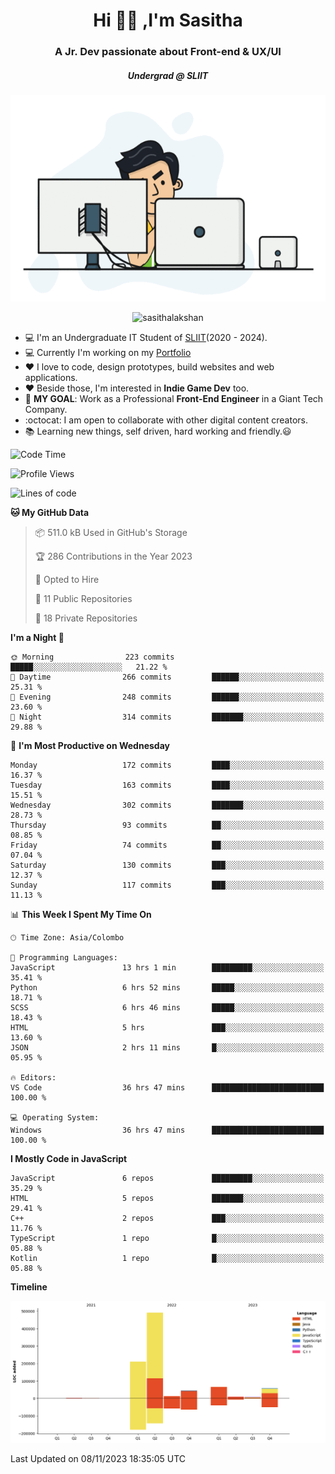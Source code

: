 
<h1 align="center">Hi 🙋‍♂️ ,I'm Sasitha</h1>
<h3 align="center">A Jr. Dev passionate about Front-end & UX/UI</h3>

<i><h5 align="center">Undergrad @ SLIIT</h5></i>

<p align="center">
  <img width="540" height="330" src="https://github.com/SasithaLakshan/SasithaLakshan/blob/main/dev.gif">
</p>
<p align="center"> <img src="https://komarev.com/ghpvc/?username=sasithalakshan&label=Profile%20views&color=0e75b6&style=flat" alt="sasithalakshan" /> </p>

- :computer: I'm an Undergraduate IT Student of [SLIIT](https://www.sliit.lk)(2020 - 2024).
- :computer: Currently I'm working on my <a href="https://SasithaLakshan.github.io" target="_blank">Portfolio</a>
- :heart: I love to code, design prototypes, build websites and web applications.
- :heart: Beside those, I'm interested in **Indie Game Dev** too.
- :electric_plug: **MY GOAL**: Work as a Professional **Front-End Engineer** in a Giant Tech Company.
- :octocat: I am open to collaborate with other digital content creators.
- :books: Learning new things, self driven, hard working and friendly.:smiley:
  
<!-- <h3 align="left">Tech Stack I'm Using</h3> -->

<!--START_SECTION:waka-->
![Code Time](http://img.shields.io/badge/Code%20Time-547%20hrs%2033%20mins-blue)

![Profile Views](http://img.shields.io/badge/Profile%20Views-0-blue)

![Lines of code](https://img.shields.io/badge/From%20Hello%20World%20I%27ve%20Written-902.1%20thousand%20lines%20of%20code-blue)

**🐱 My GitHub Data** 

> 📦 511.0 kB Used in GitHub's Storage 
 > 
> 🏆 286 Contributions in the Year 2023
 > 
> 💼 Opted to Hire
 > 
> 📜 11 Public Repositories 
 > 
> 🔑 18 Private Repositories 
 > 
**I'm a Night 🦉** 

```text
🌞 Morning                223 commits         █████░░░░░░░░░░░░░░░░░░░░   21.22 % 
🌆 Daytime                266 commits         ██████░░░░░░░░░░░░░░░░░░░   25.31 % 
🌃 Evening                248 commits         ██████░░░░░░░░░░░░░░░░░░░   23.60 % 
🌙 Night                  314 commits         ███████░░░░░░░░░░░░░░░░░░   29.88 % 
```
📅 **I'm Most Productive on Wednesday** 

```text
Monday                   172 commits         ████░░░░░░░░░░░░░░░░░░░░░   16.37 % 
Tuesday                  163 commits         ████░░░░░░░░░░░░░░░░░░░░░   15.51 % 
Wednesday                302 commits         ███████░░░░░░░░░░░░░░░░░░   28.73 % 
Thursday                 93 commits          ██░░░░░░░░░░░░░░░░░░░░░░░   08.85 % 
Friday                   74 commits          ██░░░░░░░░░░░░░░░░░░░░░░░   07.04 % 
Saturday                 130 commits         ███░░░░░░░░░░░░░░░░░░░░░░   12.37 % 
Sunday                   117 commits         ███░░░░░░░░░░░░░░░░░░░░░░   11.13 % 
```


📊 **This Week I Spent My Time On** 

```text
🕑︎ Time Zone: Asia/Colombo

💬 Programming Languages: 
JavaScript               13 hrs 1 min        █████████░░░░░░░░░░░░░░░░   35.41 % 
Python                   6 hrs 52 mins       █████░░░░░░░░░░░░░░░░░░░░   18.71 % 
SCSS                     6 hrs 46 mins       █████░░░░░░░░░░░░░░░░░░░░   18.43 % 
HTML                     5 hrs               ███░░░░░░░░░░░░░░░░░░░░░░   13.60 % 
JSON                     2 hrs 11 mins       █░░░░░░░░░░░░░░░░░░░░░░░░   05.95 % 

🔥 Editors: 
VS Code                  36 hrs 47 mins      █████████████████████████   100.00 % 

💻 Operating System: 
Windows                  36 hrs 47 mins      █████████████████████████   100.00 % 
```

**I Mostly Code in JavaScript** 

```text
JavaScript               6 repos             █████████░░░░░░░░░░░░░░░░   35.29 % 
HTML                     5 repos             ███████░░░░░░░░░░░░░░░░░░   29.41 % 
C++                      2 repos             ███░░░░░░░░░░░░░░░░░░░░░░   11.76 % 
TypeScript               1 repo              █░░░░░░░░░░░░░░░░░░░░░░░░   05.88 % 
Kotlin                   1 repo              █░░░░░░░░░░░░░░░░░░░░░░░░   05.88 % 
```



**Timeline**

![Lines of Code chart](https://raw.githubusercontent.com/SasithaLakshan/SasithaLakshan/main/assets/bar_graph.png)


 Last Updated on 08/11/2023 18:35:05 UTC
<!--END_SECTION:waka-->

